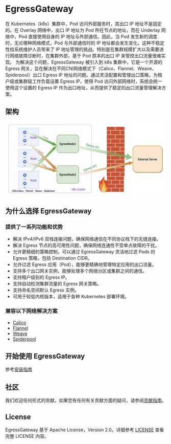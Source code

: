 # EgressGateway

在 Kubernetes（k8s）集群中，Pod 访问外部服务时，其出口 IP 地址不是固定的。在 Overlay 网络中，出口 IP 地址为 Pod 所在节点的地址，而在 Underlay 网络中，Pod 直接使用自身的 IP 地址与外部通信。因此，当 Pod 发生新的调度时，无论哪种网络模式，Pod 与外部通信时的 IP 地址都会发生变化。这种不稳定性给系统维护人员带来了 IP 地址管理的挑战。特别是在集群规模扩大以及需要进行网络故障诊断时，在集群外部，基于 Pod 原本的出口 IP 来管控出口流量很难实现。
为解决这个问题，EgressGateway 被引入到 k8s 集群中，它是一个开源的 Egress 网关，旨在解决在不同CNI网络模式下（Calico、Flannel、Weave、Spiderpool）出口 Egress IP 地址的问题。通过灵活配置和管理出口策略，为租户级或集群级工作负载设置 Egress IP，使得 Pod 访问外部网络时，系统会统一使用这个设置的 Egress IP 作为出口地址，从而提供了稳定的出口流量管理解决方案。

## 架构

![Architecture](../images/architecture02.png)

## 为什么选择 EgressGateway

### 提供了一系列功能和优势

* 解决 IPv4/IPv6 双栈连接问题，确保网络通信在不同协议栈下的无缝连接。
* 解决 Egress 节点的高可用性问题，确保网络连通性不受单点故障的干扰。
* 允许更精细的策略控制，可以通过 EgressGateway 灵活地过滤 Pods 的 Egress 策略，包括 Destination CIDR。
* 允许过滤 Egress 应用（Pod），能够更精确地管理特定应用的出口流量。
* 支持多个出口网关实例，能够处理多个网络分区或集群之间的通信。
* 支持租户级别的 Egress IP。
* 支持自动检测集群流量的 Egress 网关策略。
* 支持命名空间默认 Egress 实例。
* 可用于较低内核版本，适用于各种 Kubernetes 部署环境。

### 兼容以下网络解决方案

* [Calico](https://github.com/projectcalico/calico)
* [Flannel](https://github.com/flannel-io/flannel)
* [Weave](https://github.com/weaveworks/weave)
* [Spiderpool](https://github.com/spidernet-io/spiderpool)

## 开始使用 EgressGateway

参考[安装指南](usage/Install.zh.md)

## 社区

我们欢迎任何形式的贡献。如果您有任何有关贡献方面的疑问，请参阅[贡献指南](develop/Contribute.en.md)。

## License

EgressGateway 基于 Apache License，Version 2.0。详细参考 [LICENSE](https://github.com/spidernet-io/spiderpool/blob/main/LICENSE) 查看完整 LICENSE 内容。
